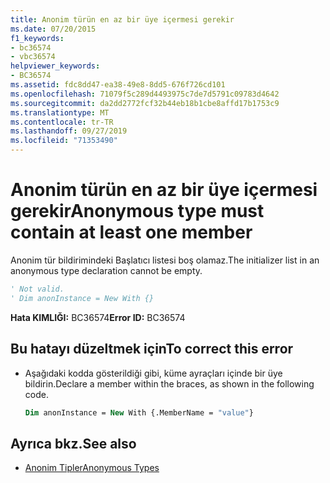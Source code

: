 ```yaml
---
title: Anonim türün en az bir üye içermesi gerekir
ms.date: 07/20/2015
f1_keywords:
- bc36574
- vbc36574
helpviewer_keywords:
- BC36574
ms.assetid: fdc8dd47-ea38-49e8-8dd5-676f726cd101
ms.openlocfilehash: 71079f5c289d4493975c7de7d5791c09783d4642
ms.sourcegitcommit: da2dd2772fcf32b44eb18b1cbe8affd17b1753c9
ms.translationtype: MT
ms.contentlocale: tr-TR
ms.lasthandoff: 09/27/2019
ms.locfileid: "71353490"
---
```

# <a name="anonymous-type-must-contain-at-least-one-member"></a><span data-ttu-id="57d6f-102">Anonim türün en az bir üye içermesi gerekir</span><span class="sxs-lookup"><span data-stu-id="57d6f-102">Anonymous type must contain at least one member</span></span>
<span data-ttu-id="57d6f-103">Anonim tür bildirimindeki Başlatıcı listesi boş olamaz.</span><span class="sxs-lookup"><span data-stu-id="57d6f-103">The initializer list in an anonymous type declaration cannot be empty.</span></span>  
  
```vb  
' Not valid.  
' Dim anonInstance = New With {}  
```  
  
 <span data-ttu-id="57d6f-104">**Hata KIMLIĞI:** BC36574</span><span class="sxs-lookup"><span data-stu-id="57d6f-104">**Error ID:** BC36574</span></span>  
  
## <a name="to-correct-this-error"></a><span data-ttu-id="57d6f-105">Bu hatayı düzeltmek için</span><span class="sxs-lookup"><span data-stu-id="57d6f-105">To correct this error</span></span>  
  
- <span data-ttu-id="57d6f-106">Aşağıdaki kodda gösterildiği gibi, küme ayraçları içinde bir üye bildirin.</span><span class="sxs-lookup"><span data-stu-id="57d6f-106">Declare a member within the braces, as shown in the following code.</span></span>  
  
    ```vb  
    Dim anonInstance = New With {.MemberName = "value"}  
    ```  
  
## <a name="see-also"></a><span data-ttu-id="57d6f-107">Ayrıca bkz.</span><span class="sxs-lookup"><span data-stu-id="57d6f-107">See also</span></span>

- [<span data-ttu-id="57d6f-108">Anonim Tipler</span><span class="sxs-lookup"><span data-stu-id="57d6f-108">Anonymous Types</span></span>](../../visual-basic/programming-guide/language-features/objects-and-classes/anonymous-types.md)

